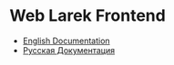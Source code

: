 # Web Larek Frontend

- [English Documentation](README_en.md)
- [Русская Документация](README_ru.md)

